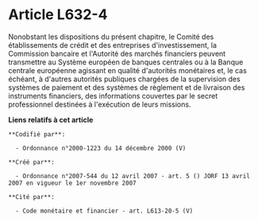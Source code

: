 # Article L632-4

Nonobstant les dispositions du présent chapitre, le Comité des établissements de crédit et des entreprises d'investissement,
la Commission bancaire et l'Autorité des marchés financiers peuvent transmettre au Système européen de banques centrales ou à
la Banque centrale européenne agissant en qualité d'autorités monétaires et, le cas échéant, à d'autres autorités publiques
chargées de la supervision des systèmes de paiement et des systèmes de règlement et de livraison des instruments financiers,
des informations couvertes par le secret professionnel destinées à l'exécution de leurs missions.

**Liens relatifs à cet article**

	**Codifié par**:

	  - Ordonnance n°2000-1223 du 14 décembre 2000 (V)

	**Créé par**:

	  - Ordonnance n°2007-544 du 12 avril 2007 - art. 5 () JORF 13 avril 2007 en vigueur le 1er novembre 2007

	**Cité par**:

	  - Code monétaire et financier - art. L613-20-5 (V)
